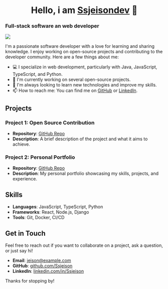 <div align="center">
<h1 align="center">Hello, i am <a href="https://linkedin.com/in/ssjeison">Ssjeisondev</a> 👋</h1>
</div>

### Full-stack software an web developer 

<img src="https://i.imgur.com/u3eT1IW.png">

I'm a passionate software developer with a love for learning and sharing knowledge. I enjoy working on open-source projects and contributing to the developer community. Here are a few things about me:

- 💻 I specialize in web development, particularly with Java, JavaScript, TypeScript, and Python.
- 🚀 I'm currently working on several open-source projects.
- 🌱 I'm always looking to learn new technologies and improve my skills.
- 📫 How to reach me: You can find me on [GitHub](https://github.com/Ssjeison) or [LinkedIn](https://linkedin.com/in/Ssjeison).

## Projects

### Project 1: Open Source Contribution
- **Repository**: [GitHub Repo](https://github.com/Ssjeison/project1)
- **Description**: A brief description of the project and what it aims to achieve.

### Project 2: Personal Portfolio
- **Repository**: [GitHub Repo](https://github.com/Ssjeison/portfolio)
- **Description**: My personal portfolio showcasing my skills, projects, and experience.

## Skills

- **Languages**: JavaScript, TypeScript, Python
- **Frameworks**: React, Node.js, Django
- **Tools**: Git, Docker, CI/CD

## Get in Touch

Feel free to reach out if you want to collaborate on a project, ask a question, or just say hi!

- **Email**: [jeison@example.com](mailto:jeison@example.com)
- **GitHub**: [github.com/Ssjeison](https://github.com/Ssjeison)
- **LinkedIn**: [linkedin.com/in/Ssjeison](https://linkedin.com/in/Ssjeison)

Thanks for stopping by!
